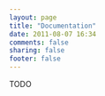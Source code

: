 ```yaml
---
layout: page
title: "Documentation"
date: 2011-08-07 16:34
comments: false
sharing: false
footer: false
---
```

TODO
